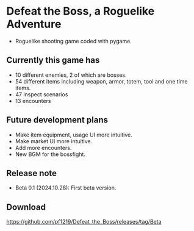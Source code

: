 # Defeat the Boss, a Roguelike Adventure
- Roguelike shooting game coded with pygame.

## Currently this game has
- 10 different enemies, 2 of which are bosses.
- 54 different items including weapon, armor, totem, tool and one time items.
- 47 inspect scenarios
- 13 encounters

## Future development plans
- Make item equipment, usage UI more intuitive.
- Make market UI more intuitive.
- Add more encounters.
- New BGM for the bossfight.

## Release note
- Beta 0.1 (2024.10.28): First beta version.

## Download
https://github.com/pf1219/Defeat_the_Boss/releases/tag/Beta

